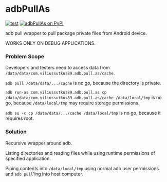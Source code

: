 # adbPullAs

[![test](https://github.com/ViliusSutkus89/adbPullAs/actions/workflows/test.yml/badge.svg)](https://github.com/ViliusSutkus89/adbPullAs/actions/workflows/test.yml)
[![adbPullAs on PyPI](https://badge.fury.io/py/adbPullAs.svg)](https://pypi.org/project/adbPullAs/)

adb pull wrapper to pull package private files from Android device.

WORKS ONLY ON DEBUG APPLICATIONS.

### Problem Scope

Developers and testers need to access data from `/data/data/com.viliussutkus89.adb.pull.as/cache`.

`adb pull /data/data/.../cache` is no go, because the directory is private.

`adb run-as com.viliussutkus89.adb.pull.as cp /data/data/com.viliussutkus89.adb.pull.as/cache /data/local/tmp` is no go, because `/data/local/tmp` may require storage permissions.

`adb su -c cp /data/data/.../cache /data/local/tmp` is no go, because it requires root.

### Solution

Recursive wrapper around adb.

Listing directories and reading files while using runtime permissions of specified application.

Piping contents into `/data/local/tmp` using normal adb user permissions and `adb pull`'ing into host computer.
